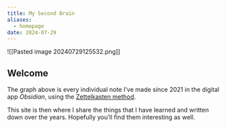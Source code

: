 ```yaml
---
title: My Second Brain
aliases:
  - homepage
date: 2024-07-29
---
```

![[Pasted image 20240729125532.png]]

## Welcome

The graph above is every individual note I’ve made since 2021 in the digital app *Obsidian*, using the [Zettelkasten method](https://en.wikipedia.org/wiki/Zettelkasten). 

This site is then where I share the things that I have learned and written down over the years. Hopefully you’ll find them interesting as well.